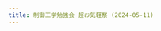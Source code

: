 ```yaml
---
title: 制御工学勉強会 超お気軽祭 (2024-05-11)
--- 
```


<object data="../pdfs/2024-05-11.pdf" width="1000" height="640" type="application/pdf"></object>